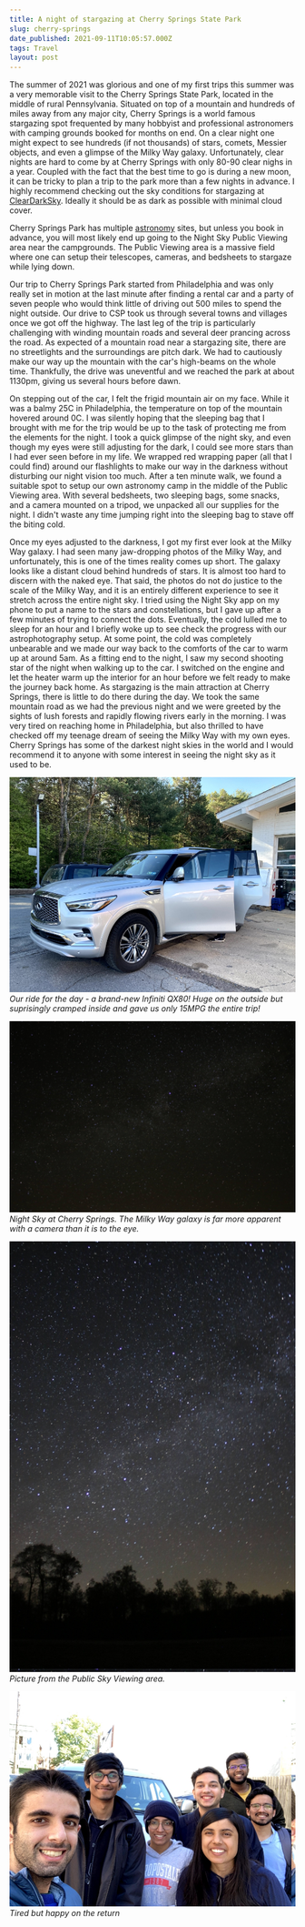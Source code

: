 ```yaml
---
title: A night of stargazing at Cherry Springs State Park
slug: cherry-springs
date_published: 2021-09-11T10:05:57.000Z
tags: Travel
layout: post
---
```


The summer of 2021 was glorious and one of my first trips this summer was a very memorable visit to the Cherry Springs State Park, located in the middle of rural Pennsylvania. Situated on top of a mountain and hundreds of miles away from any major city, Cherry Springs is a world famous stargazing spot frequented by many hobbyist and professional astronomers with camping grounds booked for months on end. On a clear night one might expect to see hundreds (if not thousands) of stars, comets, Messier objects, and even a glimpse of the Milky Way galaxy. Unfortunately, clear nights are hard to come by at Cherry Springs with only 80-90 clear nighs in a year. Coupled with the fact that the best time to go is during a new moon, it can be tricky to plan a trip to the park more than a few nights in advance. I highly recommend checking out the sky conditions for stargazing at [ClearDarkSky](http://www.cleardarksky.com/c/ChrSprPkPAkey.html). Ideally it should be as dark as possible with minimal cloud cover.

Cherry Springs Park has multiple [astronomy](https://www.dcnr.pa.gov/StateParks/FindAPark/CherrySpringsStatePark/Pages/Stargazing.aspx) sites, but unless you book in advance, you will most likely end up going to the Night Sky Public Viewing area near the campgrounds. The Public Viewing area is a massive field where one can setup their telescopes, cameras, and bedsheets to stargaze while lying down.

Our trip to Cherry Springs Park started from Philadelphia and was only really set in motion at the last minute after finding a rental car and a party of seven people who would think little of driving out 500 miles to spend the night outside. Our drive to CSP took us through several towns and villages once we got off the highway. The last leg of the trip is particularly challenging with winding mountain roads and several deer prancing across the road. As expected of a mountain road near a stargazing site, there are no streetlights and the surroundings are pitch dark. We had to cautiously make our way up the mountain with the car's high-beams on the whole time. Thankfully, the drive was uneventful and we reached the park at about 1130pm, giving us several hours before dawn.

On stepping out of the car, I felt the frigid mountain air on my face. While it was a balmy 25C in Philadelphia, the temperature on top of the mountain hovered around 0C. I was silently hoping that the sleeping bag that I brought with me for the trip would be up to the task of protecting me from the elements for the night. I took a quick glimpse of the night sky, and even though my eyes were still adjusting for the dark, I could see more stars than I had ever seen before in my life. We wrapped red wrapping paper (all that I could find) around our flashlights to make our way in the darkness without disturbing our night vision too much. After a ten minute walk, we found a suitable spot to setup our own astronomy camp in the middle of the Public Viewing area. With several bedsheets, two sleeping bags, some snacks, and a camera mounted on a tripod, we unpacked all our supplies for the night. I didn't waste any time jumping right into the sleeping bag to stave off the biting cold.

Once my eyes adjusted to the darkness, I got my first ever look at the Milky Way galaxy. I had seen many jaw-dropping photos of the Milky Way, and unfortunately, this is one of the times reality comes up short. The galaxy looks like a distant cloud behind hundreds of stars. It is almost too hard to discern with the naked eye. That said, the photos do not do justice to the scale of the Milky Way, and it is an entirely different experience to see it stretch across the entire night sky. I tried using the Night Sky app on my phone to put a name to the stars and constellations, but I gave up after a few minutes of trying to connect the dots. Eventually, the cold lulled me to sleep for an hour and I briefly woke up to see check the progress with our astrophotography setup. At some point, the cold was completely unbearable and we made our way back to the comforts of the car to warm up at around 5am. As a fitting end to the night, I saw my second shooting star of the night when walking up to the car. I switched on the engine and let the heater warm up the interior for an hour before we felt ready to make the journey back home. As stargazing is the main attraction at Cherry Springs, there is little to do there during the day. We took the same mountain road as we had the previous night and we were greeted by the sights of lush forests and rapidly flowing rivers early in the morning. I was very tired on reaching home in Philadelphia, but also thrilled to have checked off my teenage dream of seeing the Milky Way with my own eyes. Cherry Springs has some of the darkest night skies in the world and I would recommend it to anyone with some interest in seeing the night sky as it used to be. 


![](/content/images/2021/IMG_7574.jpg)
*Our ride for the day - a brand-new Infiniti QX80! Huge on the outside but suprisingly cramped inside and gave us only 15MPG the entire trip!*

![](/content/images/2021/IMG_8859.jpg)
*Night Sky at Cherry Springs. The Milky Way galaxy is far more apparent with a camera than it is to the eye.*

![](/content/images/2021/IMG_8868.jpg)
*Picture from the Public Sky Viewing area.*

![](/content/images/2021/IMG_7579.jpg)
*Tired but happy on the return*
